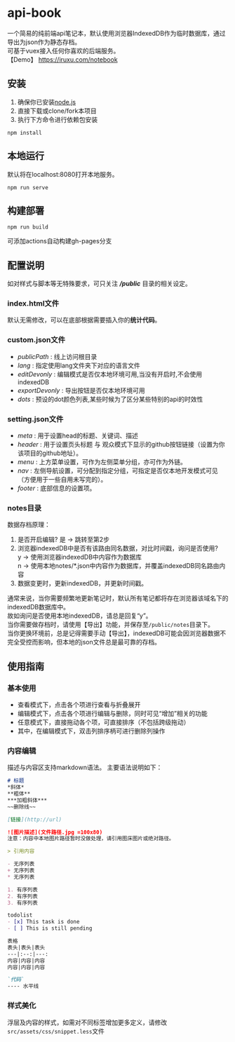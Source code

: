 # api-book
一个简易的纯前端api笔记本，默认使用浏览器IndexedDB作为临时数据库，通过导出为json作为静态存档。  
可基于vuex接入任何你喜欢的后端服务。  
【Demo】 https://iruxu.com/notebook 

## 安装
1. 确保你已安装[node.js](https://nodejs.org/en/)
2. 直接下载或clone/fork本项目
3. 执行下方命令进行依赖包安装

```
npm install
```

## 本地运行
默认将在localhost:8080打开本地服务。
```
npm run serve
```

## 构建部署
```
npm run build
```
可添加actions自动构建gh-pages分支

## 配置说明
如对样式与脚本等无特殊要求，可只关注 ***/public*** 目录的相关设定。

### index.html文件
默认无需修改，可以在底部根据需要插入你的**统计代码**。

### custom.json文件
+ *publicPath* : 线上访问根目录
+ *lang* : 指定使用lang文件夹下对应的语言文件
+ *editDevonly* : 编辑模式是否仅本地环境可用,当没有开启时,不会使用indexedDB
+ *exportDevonly* : 导出按钮是否仅本地环境可用
+ *dots* : 预设的dot颜色列表,某些时候为了区分某些特别的api的时效性

### setting.json文件
+ *meta* : 用于设置head的标题、关键词、描述
+ *header* : 用于设置页头标题 与 观众模式下显示的github按钮链接（设置为你该项目的github地址）。
+ *menu* : 上方菜单设置，可作为左侧菜单分组，亦可作为外链。
+ *nav* : 左侧导航设置，可分配到指定分组，可指定是否仅本地开发模式可见（方便用于一些自用未写完的）。
+ *footer* : 底部信息的设置项。

### notes目录
数据存档原理：
1. 是否开启编辑? 是 -> 跳转至第2步
2. 浏览器indexedDB中是否有该路由同名数据，对比时间戳，询问是否使用?  
    y -> 使用浏览器indexedDB中内容作为数据库  
    n -> 使用本地notes/*.json中内容作为数据库，并覆盖indexedDB同名路由内容  
3. 数据变更时，更新indexedDB，并更新时间戳。
  
通常来说，当你需要频繁地更新笔记时，默认所有笔记都将存在浏览器该域名下的indexedDB数据库中。  
故如询问是否使用本地indexedDB，请总是回复“y”。  
当你需要做存档时，请使用【导出】功能，并保存至```/public/notes```目录下。  
当你更换环境前，总是记得需要手动【导出】，indexedDB可能会因浏览器数据不完全受控而影响，但本地的json文件总是最可靠的存档。

## 使用指南

### 基本使用
+ 查看模式下，点击各个项进行查看与折叠展开  
+ 编辑模式下，点击各个项进行编辑与删除，同时可见“增加”相关的功能  
+ 任意模式下，直接拖动各个项，可直接排序（不包括跨级拖动）  
+ 其中，在编辑模式下，双击列排序柄可进行删除列操作  

### 内容编辑
描述与内容区支持markdown语法。
主要语法说明如下：
```markdown
# 标题
*斜体*
**粗体**
***加粗斜体***
~~删除线~~

[链接](http://url)

![图片描述](文件路径.jpg =100x80)
注意：内容中本地图片路径暂时没做处理，请引用图床图片或绝对路径。

> 引用内容

- 无序列表
+ 无序列表
* 无序列表

1. 有序列表
2. 有序列表
3. 有序列表

todolist
- [x] This task is done
- [ ] This is still pending

表格
表头|表头|表头
---|:--:|---:
内容|内容|内容
内容|内容|内容

`代码`
---- 水平线

```

### 样式美化
浮层及内容的样式，如需对不同标签增加更多定义，请修改`src/assets/css/snippet.less`文件